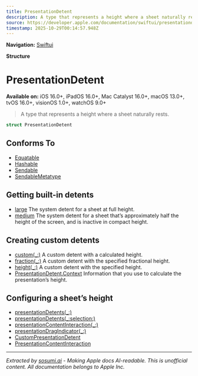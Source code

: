 ```yaml
---
title: PresentationDetent
description: A type that represents a height where a sheet naturally rests.
source: https://developer.apple.com/documentation/swiftui/presentationdetent
timestamp: 2025-10-29T00:14:57.948Z
---
```


**Navigation:** [Swiftui](/documentation/swiftui)

**Structure**

# PresentationDetent

**Available on:** iOS 16.0+, iPadOS 16.0+, Mac Catalyst 16.0+, macOS 13.0+, tvOS 16.0+, visionOS 1.0+, watchOS 9.0+

> A type that represents a height where a sheet naturally rests.

```swift
struct PresentationDetent
```

## Conforms To

- [Equatable](/documentation/Swift/Equatable)
- [Hashable](/documentation/Swift/Hashable)
- [Sendable](/documentation/Swift/Sendable)
- [SendableMetatype](/documentation/Swift/SendableMetatype)

## Getting built-in detents

- [large](/documentation/swiftui/presentationdetent/large) The system detent for a sheet at full height.
- [medium](/documentation/swiftui/presentationdetent/medium) The system detent for a sheet that’s approximately half the height of the screen, and is inactive in compact height.

## Creating custom detents

- [custom(_:)](/documentation/swiftui/presentationdetent/custom(_:)) A custom detent with a calculated height.
- [fraction(_:)](/documentation/swiftui/presentationdetent/fraction(_:)) A custom detent with the specified fractional height.
- [height(_:)](/documentation/swiftui/presentationdetent/height(_:)) A custom detent with the specified height.
- [PresentationDetent.Context](/documentation/swiftui/presentationdetent/context) Information that you use to calculate the presentation’s height.

## Configuring a sheet’s height

- [presentationDetents(_:)](/documentation/swiftui/view/presentationdetents(_:))
- [presentationDetents(_:selection:)](/documentation/swiftui/view/presentationdetents(_:selection:))
- [presentationContentInteraction(_:)](/documentation/swiftui/view/presentationcontentinteraction(_:))
- [presentationDragIndicator(_:)](/documentation/swiftui/view/presentationdragindicator(_:))
- [CustomPresentationDetent](/documentation/swiftui/custompresentationdetent)
- [PresentationContentInteraction](/documentation/swiftui/presentationcontentinteraction)

---

*Extracted by [sosumi.ai](https://sosumi.ai) - Making Apple docs AI-readable.*
*This is unofficial content. All documentation belongs to Apple Inc.*
